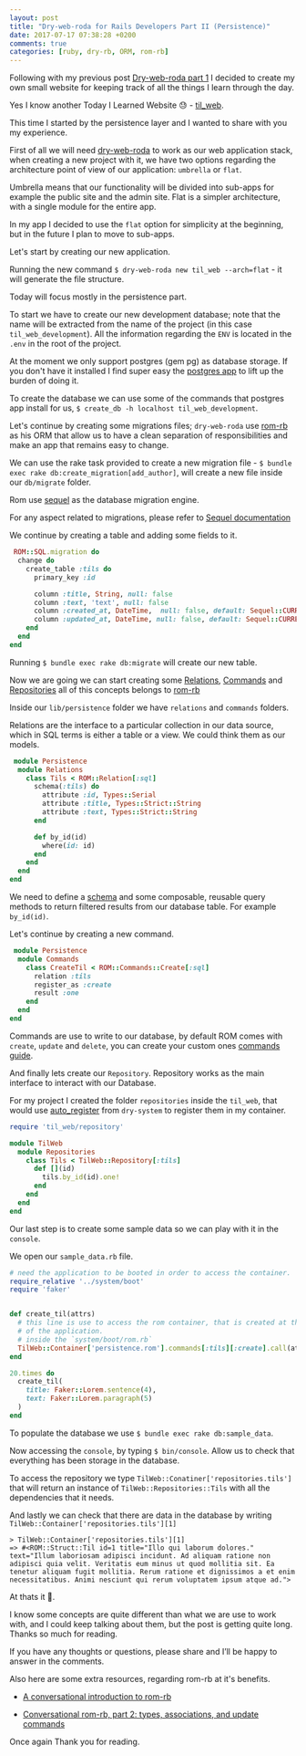 ```yaml
---
layout: post
title: "Dry-web-roda for Rails Developers Part II (Persistence)"
date: 2017-07-17 07:38:28 +0200
comments: true
categories: [ruby, dry-rb, ORM, rom-rb]
---
```


Following with my previous post [Dry-web-roda part 1](http://gustavocaso.github.io/2017/05/dry-web-roda-for-rails-developers_part_i/) I decided to create my own small website for keeping track of all the things I learn through the day.

Yes I know another Today I Learned Website 😓 - [til_web](https://github.com/GustavoCaso/til_web).

This time I started by the persistence layer and I wanted to share with you my experience.

First of all we will need [dry-web-roda](https://github.com/dry-rb/dry-web-roda) to work as our web application stack,
when creating a new project with it, we have two options regarding the architecture point of view of our application: `umbrella` or `flat`.

Umbrella means that our functionality will be divided into sub-apps for example the public site and the admin site.
Flat is a simpler architecture, with a single module for the entire app.

In my app I decided to use the `flat` option for simplicity at the beginning, but in the future I plan to move to sub-apps.

<!-- more -->

Let's start by creating our new application.

Running the new command `$ dry-web-roda new til_web --arch=flat` - it will generate the file structure.

Today will focus mostly in the persistence part.

To start we have to create our new development database; note that the name will be extracted from the name of the project (in this case `til_web_development`). All the information regarding the `ENV` is located in the `.env` in the root of the project.

At the moment we only support postgres (gem pg) as database storage. If you don't have it installed I find super easy the [postgres app](https://postgresapp.com/) to lift up the burden of doing it.

To create the database we can use some of the commands that postgres app install for us, `$ create_db -h localhost til_web_development`.

Let's continue by creating some migrations files; `dry-web-roda` use [rom-rb](http://rom-rb.org/) as his ORM that allow us to have a clean separation of responsibilities and make an app that remains easy to change.

We can use the rake task provided to create a new migration file -
`$ bundle exec rake db:create_migration[add_author]`, will create a new file inside our `db/migrate` folder.

Rom use [sequel](https://github.com/jeremyevans/sequel) as the database migration engine.

For any aspect related to migrations, please refer to [Sequel documentation](http://sequel.jeremyevans.net/rdoc/files/doc/schema_modification_rdoc.html)

We continue by creating a table and adding some fields to it.

```ruby
 ROM::SQL.migration do
  change do
    create_table :tils do
      primary_key :id

      column :title, String, null: false
      column :text, 'text', null: false
      column :created_at, DateTime,  null: false, default: Sequel::CURRENT_TIMESTAMP
      column :updated_at, DateTime, null: false, default: Sequel::CURRENT_TIMESTAMP
    end
  end
end
```

Running `$ bundle exec rake db:migrate` will create our new table.

Now we are going we can start creating some [Relations](http://rom-rb.org/learn/sql/relations/), [Commands](http://rom-rb.org/learn/sql/commands/) and [Repositories](http://rom-rb.org/learn/repositories/quick-start/) all of this concepts belongs to [rom-rb](http://rom-rb.org/)

Inside our `lib/persistence` folder we have `relations` and `commands` folders.

Relations are the interface to a particular collection in our data source, which in SQL terms is either a table or a view. We could think them as our models.

```ruby
 module Persistence
  module Relations
    class Tils < ROM::Relation[:sql]
      schema(:tils) do
        attribute :id, Types::Serial
        attribute :title, Types::Strict::String
        attribute :text, Types::Strict::String
      end

      def by_id(id)
        where(id: id)
      end
    end
  end
end
```

We need to define a [schema](http://rom-rb.org/learn/core/schemas/) and some composable, reusable query methods to return filtered results from our database table. For example `by_id(id)`.

Let's continue by creating a new command.

```ruby
 module Persistence
  module Commands
    class CreateTil < ROM::Commands::Create[:sql]
      relation :tils
      register_as :create
      result :one
    end
  end
end
```

Commands are use to write to our database, by default ROM comes with `create`, `update` and `delete`, you can create your custom ones [commands guide](http://rom-rb.org/learn/advanced/commands/).

And finally lets create our `Repository`. Repository works as the main interface to interact with our Database.

For my project I created the folder `repositories` inside the `til_web`, that would use [auto_register](http://dry-rb.org/gems/dry-system/container/) from `dry-system` to register them in my container.



```ruby
require 'til_web/repository'

module TilWeb
  module Repositories
    class Tils < TilWeb::Repository[:tils]
      def [](id)
        tils.by_id(id).one!
      end
    end
  end
end
```

Our last step is to create some sample data so we can play with it in the `console`.

We open our `sample_data.rb` file.

```ruby
# need the application to be booted in order to access the container.
require_relative '../system/boot'
require 'faker'


def create_til(attrs)
  # this line is use to access the rom container, that is created at the booting process
  # of the application.
  # inside the `system/boot/rom.rb`
  TilWeb::Container['persistence.rom'].commands[:tils][:create].call(attrs)
end

20.times do
  create_til(
    title: Faker::Lorem.sentence(4),
    text: Faker::Lorem.paragraph(5)
  )
end
```

To populate the database we use `$ bundle exec rake db:sample_data`.

Now accessing the `console`, by typing `$ bin/console`. Allow us to check that everything has been storage in the database.

To access the repository we type `TilWeb::Conatiner['repositories.tils']` that will return an instance of `TilWeb::Repositories::Tils` with all the dependencies that it needs.

And lastly we can check that there are data in the database by writing `TilWeb::Container['repositories.tils'][1]`
```
> TilWeb::Container['repositories.tils'][1]
=> #<ROM::Struct::Til id=1 title="Illo qui laborum dolores." text="Illum laboriosam adipisci incidunt. Ad aliquam ratione non adipisci quia velit. Veritatis eum minus ut quod mollitia sit. Ea tenetur aliquam fugit mollitia. Rerum ratione et dignissimos a et enim necessitatibus. Animi nesciunt qui rerum voluptatem ipsum atque ad.">
```

At thats it 🎉.

I know some concepts are quite different than what we are use to work with, and I could keep talking about them, but the post is getting quite long. Thanks so much for reading.

If you have any thoughts or questions, please share and I’ll be happy to answer in the comments.

Also here are some extra resources, regarding rom-rb at it's benefits.

* [A conversational introduction to rom-rb](https://www.icelab.com.au/notes/a-conversational-introduction-to-rom-rb)

* [Conversational rom-rb, part 2: types, associations, and update commands](https://www.icelab.com.au/notes/conversational-rom-rb-part-2-types-associations-and-update-commands)

Once again Thank you for reading.
